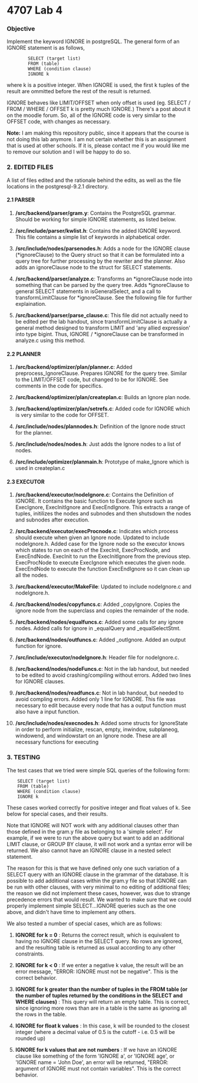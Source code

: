 4707 Lab 4
==========

### Objective
Implement the keyword IGNORE in postgreSQL. The general form of an IGNORE statement is as follows,

			SELECT (target list)
			FROM (table)
			WHERE (condition clause)
			IGNORE k

where k is a positive integer. When IGNORE is used, the first k tuples of the result are ommitted before the rest of 		the result is returned. 

IGNORE behaves like LIMIT/OFFSET when only offset is used (eg. SELECT / FROM / WHERE / OFFSET k is pretty much 		IGNORE.) There's a post about it on the moodle forum. So, all of the IGNORE code is very similar to the OFFSET
code, with changes as necessary. 
    
<strong>Note:</strong> I am making this repository public, since it appears that the course is not doing this lab 		anymore. I am not certain whether this is an assignment that is used at other schools. If it is, please contact me if 	you would like me to remove our solution and I will be happy to do so.

### 2. EDITED FILES

A list of files edited and the rationale behind the edits, as well as the file locations in the postgresql-9.2.1 		directory.

#### 2.1 PARSER

1. **/src/backend/parser/gram.y**: Contains the PostgreSQL grammar.
	Should be working for simple IGNORE statements, as listed below.
	
2. **/src/include/parser/kwlist.h**: Contains the added IGNORE keyword.
	This file contains a simple list of keywords in alphabetical order.
	
3. **/src/include/nodes/parsenodes.h**: Adds a node for the IGNORE clause 
	(*ignoreClause) to the Query struct so that it can be formulated into 
	a query tree for further processing by the rewriter and the planner. 
	Also adds an ignoreClause node to the struct for SELECT statements.
	
4. **/src/backend/parser/analyze.c**: Transforms an *ignoreClause node into 
	something that can be parsed by the query tree. Adds *ignoreClause 
    	to general SELECT statements in isGeneralSelect, and a call to
    	transformLimitClause for *ignoreClause. See the following file for 
    	further explaination. 

5. **/src/backend/parser/parse_clause.c**: This file did not actually need 
	to be edited per the lab handout, since transformLimitClause is 
	actually a general method designed to transform LIMIT and 'any 
	allied expression' into type bigint. Thus, IGNORE / *ignoreClause can be 
	transformed in analyze.c using this method.
	
#### 2.2 PLANNER

1. **/src/backend/optimizer/plan/planner.c**: Added preprocess_IgnoreClause. 
	Prepares IGNORE for the query tree. Similar to the LIMIT/OFFSET code, but changed
	to be for IGNORE. See comments in the code for specifics.

2. **/src/backend/optimizer/plan/createplan.c**: Builds an Ignore plan node.

3. **/src/backend/optimizer/plan/setrefs.c**: Added code for IGNORE which is 
	very similar to the code for OFFSET.

4. **/src/include/nodes/plannodes.h**: Definition of the Ignore node struct for the 
    	planner.

5. **/src/include/nodes/nodes.h**: Just adds the Ignore nodes to a list of nodes.

6. **/src/include/optimizer/planmain.h**: Prototype of make_Ignore which is used 
	in createplan.c

#### 2.3 EXECUTOR

1. **/src/backend/executor/nodeIgnore.c**: Contains the Definition of IGNORE. It 
	contains the basic function to Execute Ignore such as ExecIgnore, ExecInitIgnore 
	and ExecEndIgnore. This extracts a range of tuples, initilizes the nodes and 
	subnodes and then shutsdown the nodes and subnodes after execution. 

2. **/src/backend/executor/execProcnode.c**: Indicates which process should execute 
	when given an Ignore node. Updated to include nodeIgnore.h. Added case for the 
	Ignore node so the executor knows which states to run on each of the ExecInit, 
	ExecProcNode, and ExecEndNode. ExecInit to run the ExecInitIgnore from the 
	previous step. ExecProcNode to execute ExecIgnore which executes the given node. 
	ExecEndNode to execute the function ExecEndIgnore so it can clean up all the nodes.

3. **/src/backend/executor/MakeFile**: Updated to include nodeIgnore.c and 
	nodeIgnore.h.

4. **/src/backend/nodes/copyfuncs.c**: Added _copyIgnore. Copies the ignore node from 
	the superclass and copies the remainder of the node. 

5. **/src/backend/nodes/equalfuncs.c**: Added some calls for any ignore nodes. 
	Added calls for ignore in _equalQuery and _equalSelectStmt.  

6. **/src/backend/nodes/outfuncs.c**: Added _outIgnore. Added an output function for 
	ignore. 

7. **/src/include/executor/nodeIgnore.h**: Header file for nodeIgnore.c.

8. **/src/backend/nodes/nodeFuncs.c**: Not in the lab handout, but needed to 
	be edited to avoid crashing/compiling without errors. Added two lines for 
	IGNORE clauses. 

9. **/src/backend/nodes/readfuncs.c**: Not in lab handout, but needed to avoid compling 
	errors. Added only 1 line for IGNORE. This file was necessary to edit because 
	every node that has a output function must also have a input function. 

10. **/src/include/nodes/execnodes.h**: Added some structs for IgnoreState in order to 
	perform initialize, rescan, empty, inwindow, subplaneog, windowend, and windowstart
	on an Ignore node. These are all necessary functions for executing  


### 3. TESTING

The test cases that we tried were simple SQL queries of the following form:

		SELECT (target list)
		FROM (table)
		WHERE (condition clause)
		IGNORE k

These cases worked correctly for positive integer and float values of k. See below for special cases, and their results. 

Note that IGNORE will NOT work with any additional clauses other than those defined in the gram.y file as belonging to a 'simple select'. For example, if we were to run the above query but want to add an additional LIMIT clause, or GROUP BY clause, it will not work and a syntax error will be returned. We also cannot have an IGNORE clause in a nested select statement.

The reason for this is that we have defined only one such variation of a SELECT query with an IGNORE clause in the grammar of the database. It is possible to add additional cases within the gram.y file so that IGNORE can be run with other clauses, with very minimal to no editing of additional files; the reason we did not implement these cases, however, was due to strange precedence errors that would result. We wanted to make sure that we could properly implement simple SELECT...IGNORE queries such as the one above, and didn't have time to implement any others.

We also tested a number of special cases, which are as follows:

1. **IGNORE for k = 0** : Returns the correct result, which is equivalent to having no IGNORE clause in the SELECT query. No rows are ignored, and the resulting table is returned as usual according to any other constraints.

2. **IGNORE for k < 0** : If we enter a negative k value, the result will be an error message, "ERROR: IGNORE must not be negative". This is the correct behavior.

3. **IGNORE for k greater than the number of tuples in the FROM table (or the number of tuples returned by the conditions in the SELECT and WHERE clauses)** : This query will return an empty table. This is correct, since ignoring more rows than are in a table is the same as ignoring all the rows in the table.

4. **IGNORE for float k values** : In this case, k will be rounded to the closest integer (where a decimal value of 0.5 is the cutoff - i.e. 0.5 will be rounded up)

5. **IGNORE for k values that are not numbers** : If we have an IGNORE clause like something of the form 'IGNORE a', or 'IGNORE age', or 'IGNORE name = 'John Doe', an error will be returned, "ERROR: argument of IGNORE must not contain variables". This is the correct behavior.



